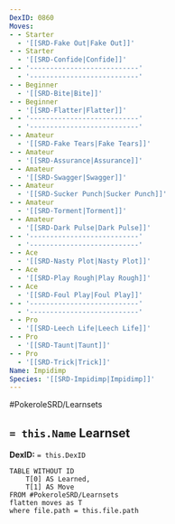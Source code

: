 ```yaml
---
DexID: 0860
Moves:
- - Starter
  - '[[SRD-Fake Out|Fake Out]]'
- - Starter
  - '[[SRD-Confide|Confide]]'
- - '---------------------------'
  - '---------------------------'
- - Beginner
  - '[[SRD-Bite|Bite]]'
- - Beginner
  - '[[SRD-Flatter|Flatter]]'
- - '---------------------------'
  - '---------------------------'
- - Amateur
  - '[[SRD-Fake Tears|Fake Tears]]'
- - Amateur
  - '[[SRD-Assurance|Assurance]]'
- - Amateur
  - '[[SRD-Swagger|Swagger]]'
- - Amateur
  - '[[SRD-Sucker Punch|Sucker Punch]]'
- - Amateur
  - '[[SRD-Torment|Torment]]'
- - Amateur
  - '[[SRD-Dark Pulse|Dark Pulse]]'
- - '---------------------------'
  - '---------------------------'
- - Ace
  - '[[SRD-Nasty Plot|Nasty Plot]]'
- - Ace
  - '[[SRD-Play Rough|Play Rough]]'
- - Ace
  - '[[SRD-Foul Play|Foul Play]]'
- - '---------------------------'
  - '---------------------------'
- - Pro
  - '[[SRD-Leech Life|Leech Life]]'
- - Pro
  - '[[SRD-Taunt|Taunt]]'
- - Pro
  - '[[SRD-Trick|Trick]]'
Name: Impidimp
Species: '[[SRD-Impidimp|Impidimp]]'
---
```


#PokeroleSRD/Learnsets

## `= this.Name` Learnset

**DexID:** `= this.DexID`

```dataview
TABLE WITHOUT ID
    T[0] AS Learned,
    T[1] AS Move
FROM #PokeroleSRD/Learnsets
flatten moves as T
where file.path = this.file.path
```
